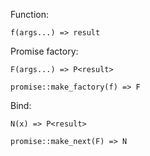 Function:

	f(args...) => result

Promise factory:

	F(args...) => P<result>

	promise::make_factory(f) => F

Bind:

	N(x) => P<result>

	promise::make_next(F) => N


